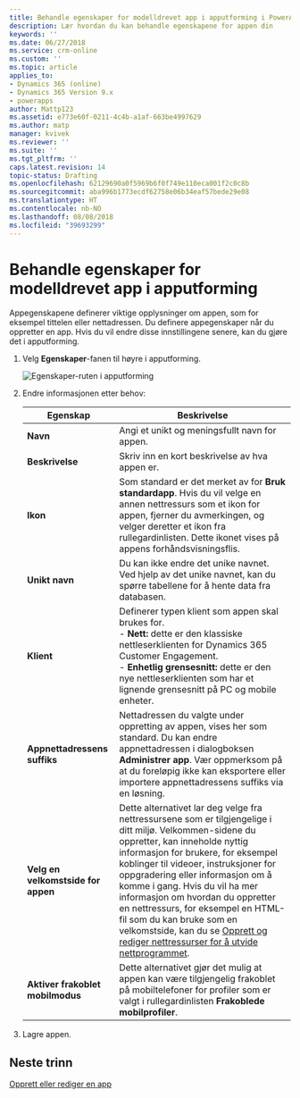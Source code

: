 ```yaml
---
title: Behandle egenskaper for modelldrevet app i apputforming i PowerApps | MicrosoftDocs
description: Lær hvordan du kan behandle egenskapene for appen din
keywords: ''
ms.date: 06/27/2018
ms.service: crm-online
ms.custom: ''
ms.topic: article
applies_to:
- Dynamics 365 (online)
- Dynamics 365 Version 9.x
- powerapps
author: Mattp123
ms.assetid: e773e60f-0211-4c4b-a1af-663be4997629
ms.author: matp
manager: kvivek
ms.reviewer: ''
ms.suite: ''
ms.tgt_pltfrm: ''
caps.latest.revision: 14
topic-status: Drafting
ms.openlocfilehash: 62129690a0f5969b6f0f749e110eca001f2c0c8b
ms.sourcegitcommit: aba996b1773ecdf62758e06b34eaf57bede29e08
ms.translationtype: HT
ms.contentlocale: nb-NO
ms.lasthandoff: 08/08/2018
ms.locfileid: "39693299"
---
```

# <a name="manage-model-driven-app-properties-in-the-app-designer"></a>Behandle egenskaper for modelldrevet app i apputforming

Appegenskapene definerer viktige opplysninger om appen, som for eksempel tittelen eller nettadressen. Du definere appegenskaper når du oppretter en app. Hvis du vil endre disse innstillingene senere, kan du gjøre det i apputforming.  
  
1.  Velg **Egenskaper**-fanen til høyre i apputforming.  
  
    ![Egenskaper-ruten i apputforming](media/app-designer-properties-tab.png "Egenskaper-ruten i apputforming")  
  
2.  Endre informasjonen etter behov:  

    |Egenskap|Beskrivelse|  
    |--------------|-----------------|
    |**Navn**|Angi et unikt og meningsfullt navn for appen.|  
    |**Beskrivelse**|Skriv inn en kort beskrivelse av hva appen er.|  
    |**Ikon**|Som standard er det merket av for **Bruk standardapp**. Hvis du vil velge en annen nettressurs som et ikon for appen, fjerner du avmerkingen, og velger deretter et ikon fra rullegardinlisten. Dette ikonet vises på appens forhåndsvisningsflis.|
    |**Unikt navn**| Du kan ikke endre det unike navnet. Ved hjelp av det unike navnet, kan du spørre tabellene for å hente data fra databasen.| 
    |**Klient**|Definerer typen klient som appen skal brukes for.<br/>-  **Nett:** dette er den klassiske nettleserklienten for Dynamics 365 Customer Engagement.<br/>-  **Enhetlig grensesnitt:** dette er den nye nettleserklienten som har et lignende grensesnitt på PC og mobile enheter.|
    |**Appnettadressens suffiks**| Nettadressen du valgte under oppretting av appen, vises her som standard. Du kan endre appnettadressen i dialogboksen **Administrer app**. Vær oppmerksom på at du foreløpig ikke kan eksportere eller importere appnettadressens suffiks via en løsning.|
    |**Velg en velkomstside for appen**|Dette alternativet lar deg velge fra nettressursene som er tilgjengelige i ditt miljø. Velkommen-sidene du oppretter, kan inneholde nyttig informasjon for brukere, for eksempel koblinger til videoer, instruksjoner for oppgradering eller informasjon om å komme i gang. Hvis du vil ha mer informasjon om hvordan du oppretter en nettressurs, for eksempel en HTML-fil som du kan bruke som en velkomstside, kan du se [Opprett og rediger nettressurser for å utvide nettprogrammet](create-edit-web-resources.md).|
    |**Aktiver frakoblet mobilmodus**|Dette alternativet gjør det mulig at appen kan være tilgjengelig frakoblet på mobiltelefoner for profiler som er valgt i rullegardinlisten **Frakoblede mobilprofiler**.|
  
3.  Lagre appen.  
  
## <a name="next-steps"></a>Neste trinn  
 [Opprett eller rediger en app](create-edit-app.md)
